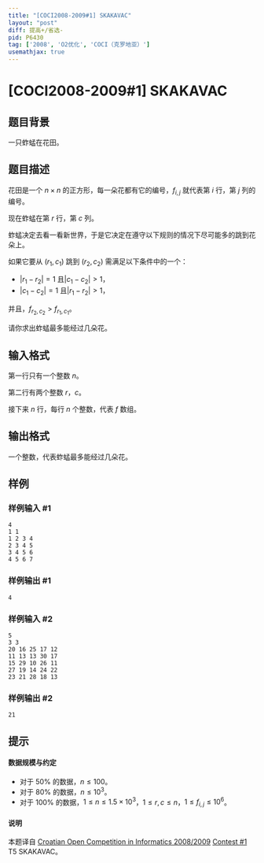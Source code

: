 ```yaml
---
title: "[COCI2008-2009#1] SKAKAVAC"
layout: "post"
diff: 提高+/省选-
pid: P6430
tag: ['2008', 'O2优化', 'COCI（克罗地亚）']
usemathjax: true
---
```


# [COCI2008-2009#1] SKAKAVAC
## 题目背景

一只蚱蜢在花田。
## 题目描述

花田是一个 $n\times n$ 的正方形，每一朵花都有它的编号，$f_{i,j}$ 就代表第 $i$ 行，第 $j$ 列的编号。

现在蚱蜢在第 $r$ 行，第 $c$ 列。

蚱蜢决定去看一看新世界，于是它决定在遵守以下规则的情况下尽可能多的跳到花朵上。

如果它要从 $(r_1,c_1)$ 跳到 $(r_2,c_2)$ 需满足以下条件中的一个：

- $|r_1-r_2|=1$ 且$|c_1-c_2|>1$，
- $|c_1-c_2|=1$ 且$|r_1-r_2|>1$，

并且，$f_{r_2,c_2}>f_{r_1,c_1}$。

请你求出蚱蜢最多能经过几朵花。

## 输入格式

第一行只有一个整数 $n$。

第二行有两个整数 $r$，$c$。

接下来 $n$ 行，每行 $n$ 个整数，代表 $f$ 数组。
## 输出格式

一个整数，代表蚱蜢最多能经过几朵花。
## 样例

### 样例输入 #1
```
4
1 1
1 2 3 4
2 3 4 5
3 4 5 6
4 5 6 7 
```
### 样例输出 #1
```
4
```
### 样例输入 #2
```
5
3 3
20 16 25 17 12
11 13 13 30 17
15 29 10 26 11
27 19 14 24 22
23 21 28 18 13 

```
### 样例输出 #2
```
21
```
## 提示

#### 数据规模与约定
- 对于 $50\%$ 的数据，$n\le 100$。
- 对于 $80\%$ 的数据，$n\le 10^3$。
- 对于 $100\%$ 的数据，$1\le n\le 1.5\times 10^3$，$1\le r,c\le n$，$1\le f_{i,j}\le 10^6$。
#### 说明
本题译自 [Croatian Open Competition in Informatics 2008/2009](https://hsin.hr/coci/archive/2008_2009) [Contest #1](https://hsin.hr/coci/archive/2008_2009/contest1_tasks.pdf) T5 SKAKAVAC。
